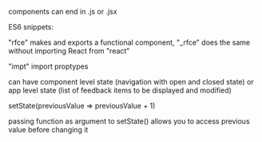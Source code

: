 components can end in .js or .jsx

ES6 snippets:

"rfce" makes and exports a functional component, "\_rfce" does the same without importing React from "react"

"impt" import proptypes

can have component level state (navigation with open and closed state) or app level state (list of feedback items to be displayed and modified)

setState(previousValue => previousValue + 1)

passing function as argument to setState() allows you to access previous value before changing it
